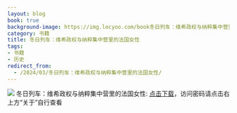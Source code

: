 ```yaml
---
layout: blog
book: true
background-image: https://img.locyoo.com/book冬日列车：维希政权与纳粹集中营里的法国女性.jpg
category: 书籍
title: 冬日列车：维希政权与纳粹集中营里的法国女性
tags:
- 书籍
- 历史
redirect_from:
  - /2024/03/冬日列车：维希政权与纳粹集中营里的法国女性/
---
```

![](https://img.locyoo.com/book冬日列车：维希政权与纳粹集中营里的法国女性.jpg)
冬日列车：维希政权与纳粹集中营里的法国女性: <a name = "ref1" href="https://url18.ctfile.com/f/50983618-1418306426-3dd549?p=3619">点击下载</a>，访问密码请点击右上方“关于”自行查看